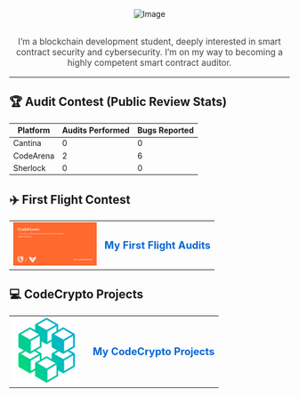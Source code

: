 
<div align="center">

  <!-- Your existing hero image -->
  <img src="https://github.com/user-attachments/assets/642ff2aa-4ca0-41ac-b287-a75fe4e2d53c" alt="Image" width="70%" height="60%"/>
  <br><br>
  <p style="max-width:800px; font-size:1.1em; color:#444;">
    I’m a blockchain development student, deeply interested in smart contract security and cybersecurity.  
    I’m on my way to becoming a highly competent smart contract auditor.
  </p>
</div>

---

## 🏆 Audit Contest (Public Review Stats)

| Platform   | Audits Performed | Bugs Reported |
| ---------- | ---------------- | ------------- | 
| Cantina    |  0               | 0             | 
| CodeArena  |  2               | 6             | 
| Sherlock   |  0               | 0             |


## ✈️ First Flight Contest

<table>
  <tr>
    <td width="150">
      <a href="https://github.com/rubencrxz/codehawks-firstflights" target="_blank">
        <img src="assets/6682a5d44bef822116c8a6d9_codehawks-homepage-og.png"
             alt="First Flight Audits"
             width="150"/>
      </a>
    </td>
    <td valign="middle">
      <a href="https://github.com/rubencrxz/codehawks-firstflights" target="_blank"
         style="font-size:1.3em; font-weight:bold; color:#0366d6; text-decoration:none;">
        My First Flight Audits
      </a>
    </td>
  </tr>
</table>

## 💻 CodeCrypto Projects

<table border="0" cellpadding="0" cellspacing="0">
  <tr>
    <td valign="middle">
      <a href="https://github.com/rubencrxz/web25-besu-2025" target="_blank">
        <img src="assets/CodeCrypto_logo1_420x420.png"
             alt="CodeCrypto Logo"
             width="120"/>
      </a>
    </td>
    <td valign="middle" style="padding-left: 16px;">
      <a href="https://github.com/rubencrxz/web25-besu-2025" target="_blank"
         style="font-size: 1.3em; font-weight: bold; color: #0366d6; text-decoration: none;">
        My CodeCrypto Projects
      </a>
    </td>
  </tr>
</table>



